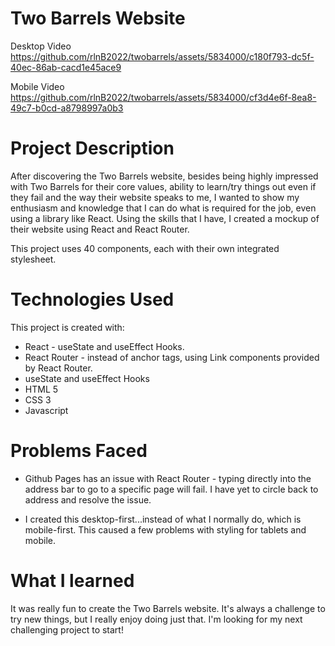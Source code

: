 # Two Barrels Website

Desktop Video<br/>
https://github.com/rlnB2022/twobarrels/assets/5834000/c180f793-dc5f-40ec-86ab-cacd1e45ace9

Mobile Video<br/>
https://github.com/rlnB2022/twobarrels/assets/5834000/cf3d4e6f-8ea8-49c7-b0cd-a8798997a0b3

# Project Description

After discovering the Two Barrels website, besides being highly impressed with Two Barrels for their core values, ability to learn/try things out even if they fail and the way their website speaks to me, I wanted to show my enthusiasm and knowledge that I can do what is required for the job, even using a library like React. Using the skills that I have, I created a mockup of their website using React and React Router.

This project uses 40 components, each with their own integrated stylesheet.

# Technologies Used

This project is created with:

* React - useState and useEffect Hooks.
* React Router - instead of anchor tags, using Link components provided by React Router.
* useState and useEffect Hooks
* HTML 5
* CSS 3
* Javascript

# Problems Faced

* Github Pages has an issue with React Router - typing directly into the address bar to go to a specific page will fail. I have yet to circle back to address and resolve the issue.

* I created this desktop-first...instead of what I normally do, which is mobile-first. This caused a few problems with styling for tablets and mobile.

# What I learned

It was really fun to create the Two Barrels website. It's always a challenge to try new things, but I really enjoy doing just that. I'm looking for my next challenging project to start!
